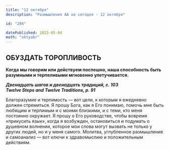 ```yaml
---
title: "12 октября"
description: "Размышления АА на сегодня - 12 октября"

id: "286"

datePublished: 2023-05-04
moth: "oktyabr"
---
```


## ОБУЗДАТЬ ТОРОПЛИВОСТЬ

**Когда мы говорим или действуем поспешно, наша способность быть разумными и
терпеливыми мгновенно улетучивается.**

**_Двенадцать шагов и двенадцать традиций, с. 103  
Twelve Steps and Twelve Traditions, p. 91_**

Благоразумие и терпимость — вот цели, к которым я ежедневно должен стремиться.
Я прошу Бога, как я Его понимаю, помочь мне быть любящим и терпимым и с моими
близкими, и с теми, кто меня постоянно окружает. Я прошу о Его руководстве,
чтобы вовремя «прикусить язык», когда я возбужден, остановиться и подумать о
душевном волнении, которое мои слова могут вызвать не только у других людей,
но и у меня самого. Молитва, углубленное размышление и самоанализ — вот ключи
к здравомыслию и положительным действиям.
